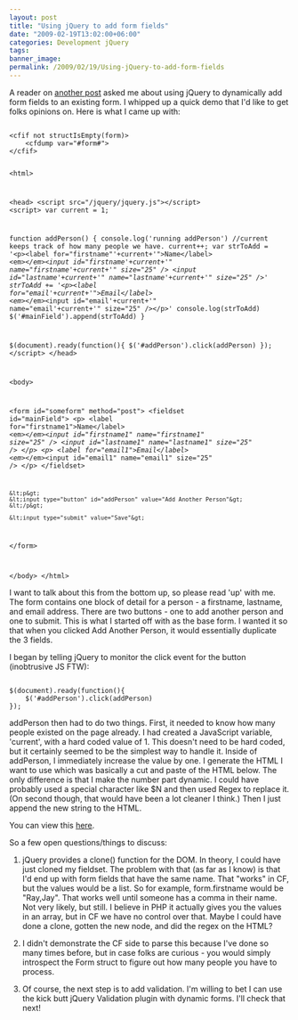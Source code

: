 ```yaml
---
layout: post
title: "Using jQuery to add form fields"
date: "2009-02-19T13:02:00+06:00"
categories: Development jQuery 
tags: 
banner_image: 
permalink: /2009/02/19/Using-jQuery-to-add-form-fields
---
```


A reader on <a href="http://www.raymondcamden.com/index.cfm/2008/9/10/Ask-a-Jedi-Dynamically-updating-line-items-on-a-form#c66689663-19B9-E658-9D8C331055BBD5D8">another post</a> asked me about using jQuery to dynamically add form fields to an existing form. I whipped up a quick demo that I'd like to get folks opinions on. Here is what I came up with:
<!--more-->
<code>
&lt;cfif not structIsEmpty(form)&gt;
	&lt;cfdump var="#form#"&gt;
&lt;/cfif&gt;

&lt;html&gt;

&lt;head&gt;
&lt;script src="/jquery/jquery.js"&gt;&lt;/script&gt;
&lt;script&gt;
var current = 1;

function addPerson() {
	console.log('running addPerson')
	//current keeps track of how many people we have.
	current++;
	var strToAdd = '&lt;p&gt;&lt;label for="firstname"'+current+'"&gt;Name&lt;/label&gt; &lt;em&gt;*&lt;/em&gt;&lt;input id="firstname'+current+'" name="firstname'+current+'" size="25" /&gt; &lt;input id="lastname'+current+'" name="lastname'+current+'" size="25" /&gt;'
	strToAdd += '&lt;p&gt;&lt;label for="email'+current+'"&gt;Email&lt;/label&gt;	&lt;em&gt;*&lt;/em&gt;&lt;input id="email'+current+'" name="email'+current+'" size="25" /&gt;&lt;/p&gt;'
	console.log(strToAdd)
	$('#mainField').append(strToAdd)
}

$(document).ready(function(){
	$('#addPerson').click(addPerson)
});
&lt;/script&gt;
&lt;/head&gt;

&lt;body&gt;

&lt;form id="someform" method="post"&gt;
	&lt;fieldset id="mainField"&gt;
		&lt;p&gt;
		&lt;label for="firstname1"&gt;Name&lt;/label&gt;
		&lt;em&gt;*&lt;/em&gt;&lt;input id="firstname1" name="firstname1" size="25" /&gt; &lt;input id="lastname1" name="lastname1" size="25" /&gt;
		&lt;/p&gt;
		&lt;p&gt;
		&lt;label for="email1"&gt;Email&lt;/label&gt;
		&lt;em&gt;*&lt;/em&gt;&lt;input id="email1" name="email1" size="25" /&gt;
		&lt;/p&gt;
	&lt;/fieldset&gt;
	
	&lt;p&gt;
	&lt;input type="button" id="addPerson" value="Add Another Person"&gt;
	&lt;/p&gt;
	
	&lt;input type="submit" value="Save"&gt;
&lt;/form&gt;

&lt;/body&gt;
&lt;/html&gt;
</code>

I want to talk about this from the bottom up, so please read 'up' with me. The form contains one block of detail for a person - a firstname, lastname, and email address. There are two buttons - one to add another person and one to submit. This is what I started off with as the base form. I wanted it so that when you clicked Add Another Person, it would essentially duplicate the 3 fields.

I began by telling jQuery to monitor the click event for the button (inobtrusive JS FTW):

<code>
$(document).ready(function(){
	$('#addPerson').click(addPerson)
});
</code>

addPerson then had to do two things. First, it needed to know how many people existed on the page already. I had created a JavaScript variable, 'current', with a hard coded value of 1. This doesn't need to be hard coded, but it certainly seemed to be the simplest way to handle it. Inside of addPerson, I immediately increase the value by one. I generate the HTML I want to use which was basically a cut and paste of the HTML below. The only difference is that I make the number part dynamic. I could have probably used a special character like $N and then used Regex to replace it. (On second though, that would have been a lot cleaner I think.) Then I just append the new string to the HTML.

You can view this <a href="http://www.coldfusionjedi.com/demos/jqueryadd/test1.cfm">here</a>.

So a few open questions/things to discuss:

1) jQuery provides a clone() function for the DOM. In theory, I could have just cloned my fieldset. The problem with that (as far as I know) is that I'd end up with form fields that have the same name. That "works" in CF, but the values would be a list. So for example, form.firstname would be "Ray,Jay". That works well until someone has a comma in their name. Not very likely, but still. I believe in PHP it actually gives you the values in an array, but in CF we have no control over that. Maybe I could have done a clone, gotten the new node, and did the regex on the HTML?

2) I didn't demonstrate the CF side to parse this because I've done so many times before, but in case folks are curious - you would simply introspect the Form struct to figure out how many people you have to process.

3) Of course, the next step is to add validation. I'm willing to bet I can use the kick butt jQuery Validation plugin with dynamic forms. I'll check that next!